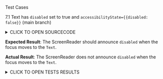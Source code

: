 Test Cases

7.1 Text has `disabled` set to true and `accessibilityState={{disabled: false}}`  (main branch)

<details><summary>CLICK TO OPEN SOURCECODE</summary>
<p>

```javascript
<Text
  style={styles.text}
  onPress={() => console.warn('onPress')}
  disabled
  accessibilityState={{disabled: false}}>
  This is a Text
</Text>
```

</p>
</details>

**Expected Result**:
The ScreenReader should announce `disabled` when the focus moves to the `Text`.

**Actual Result**:
The ScreenReader does not announce `disabled` when the focus moves to the `Text`.

<details><summary>CLICK TO OPEN TESTS RESULTS</summary>
<p>

<video src="https://user-images.githubusercontent.com/24992535/153145560-71dc56d2-f418-467d-98ca-6b51c2c43e69.mp4" width="1000" />

</p>
</details>
